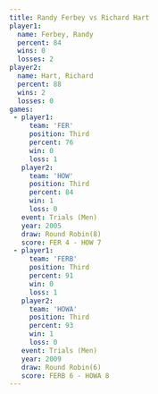 ```yaml
---
title: Randy Ferbey vs Richard Hart
player1:             
  name: Ferbey, Randy
  percent: 84        
  wins: 0            
  losses: 2          
player2:             
  name: Hart, Richard
  percent: 88        
  wins: 2            
  losses: 0          
games:
 - player1:         
     team: 'FER'    
     position: Third
     percent: 76    
     win: 0         
     loss: 1        
   player2:         
     team: 'HOW'    
     position: Third
     percent: 84    
     win: 1         
     loss: 0        
   event: Trials (Men) 
   year: 2005          
   draw: Round Robin(8)
   score: FER 4 - HOW 7
 - player1:         
     team: 'FERB'   
     position: Third
     percent: 91    
     win: 0         
     loss: 1        
   player2:         
     team: 'HOWA'   
     position: Third
     percent: 93    
     win: 1         
     loss: 0        
   event: Trials (Men)   
   year: 2009            
   draw: Round Robin(6)  
   score: FERB 6 - HOWA 8
---
```

